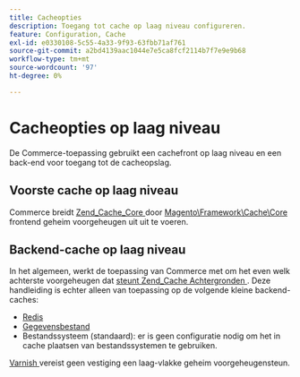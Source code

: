 ```yaml
---
title: Cacheopties
description: Toegang tot cache op laag niveau configureren.
feature: Configuration, Cache
exl-id: e0330108-5c55-4a33-9f93-63fbb71af761
source-git-commit: a2bd4139aac1044e7e5ca8fcf2114b7f7e9e9b68
workflow-type: tm+mt
source-wordcount: '97'
ht-degree: 0%

---
```


# Cacheopties op laag niveau

De Commerce-toepassing gebruikt een cachefront op laag niveau en een back-end voor toegang tot de cacheopslag.

## Voorste cache op laag niveau

Commerce breidt [ Zend_Cache_Core ](https://framework.zend.com/manual/1.12/en/zend.cache.frontends.html) door [ Magento\Framework\Cache\Core ](https://github.com/magento/magento2/blob/2.4/lib/internal/Magento/Framework/Cache/Core.php) frontend geheim voorgeheugen uit uit te voeren.

## Backend-cache op laag niveau

In het algemeen, werkt de toepassing van Commerce met om het even welk achterste voorgeheugen dat [ steunt Zend_Cache Achtergronden ](https://framework.zend.com/manual/1.12/en/zend.cache.backends.html). Deze handleiding is echter alleen van toepassing op de volgende kleine backend-caches:

- [Redis](config-redis.md)
- [ Gegevensbestand ](https://developer.adobe.com/commerce/php/development/cache/partial/database-caching/)
- Bestandssysteem (standaard): er is geen configuratie nodig om het in cache plaatsen van bestandssystemen te gebruiken.

[ Varnish ](config-varnish.md) vereist geen vestiging een laag-vlakke geheim voorgeheugensteun.
